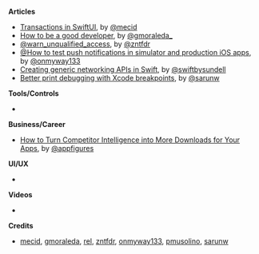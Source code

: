 
**Articles**

* [Transactions in SwiftUI](https://swiftwithmajid.com/2020/10/07/transactions-in-swiftui/), by [@mecid](https://twitter.com/mecid)
* [How to be a good developer](http://www.moraleda.info/2020/10/08/how-to-be-a-good-developer/), by [@gmoraleda_](https://twitter.com/gmoraleda_)
* [@warn_unqualified_access](https://fivestars.blog/swift/warn_unqualified_access.html), by [@zntfdr](https://twitter.com/zntfdr)
* [@How to test push notifications in simulator and production iOS apps](https://onmyway133.com/blog/how-to-test-push-notifications-in-simulator-and-production-ios-apps/), by [@onmyway133](https://twiter.com/onmyway133)
* [Creating generic networking APIs in Swift](https://www.swiftbysundell.com/articles/creating-generic-networking-apis-in-swift), by [@swiftbysundell](https://twitter.com/swiftbysundell)
* [Better print debugging with Xcode breakpoints](https://sarunw.com/posts/better-print-debugging-with-xcode-breakpoints/), by [@sarunw](https://twitter.com/sarunw)

**Tools/Controls**

* 

**Business/Career**

* [How to Turn Competitor Intelligence into More Downloads for Your Apps](https://appfigures.com/resources/business/competitor-intelligence-for-mobile-apps), by [@appfigures](https://twitter.com/appfigures)

**UI/UX**

* 

**Videos**

* 

**Credits**

*  [mecid](https://github.com/mecid), [gmoraleda](https://github.com/gmoraleda), [rel](https://github.com/rel), [zntfdr](https://github.com/zntfdr), [onmyway133](https://github.com/onmyway133), [pmusolino](https://github.com/pmusolino), [sarunw](https://github.com/sarunw)
